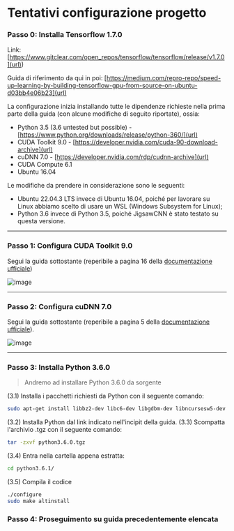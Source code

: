 # Tentativi configurazione progetto

### Passo 0: Installa Tensorflow 1.7.0 
Link: [https://www.gitclear.com/open_repos/tensorflow/tensorflow/release/v1.7.0](url))

Guida di riferimento da qui in poi: [https://medium.com/repro-repo/speed-up-learning-by-building-tensorflow-gpu-from-source-on-ubuntu-d03bb4e06b23](url)

La configurazione inizia installando tutte le dipendenze richieste nella prima parte della guida (con alcune modifiche di seguito riportate), ossia:
- Python 3.5 (3.6 untested but possible) - [https://www.python.org/downloads/release/python-360/](url)
- CUDA Toolkit 9.0 - [https://developer.nvidia.com/cuda-90-download-archive](url)
- cuDNN 7.0 - [https://developer.nvidia.com/rdp/cudnn-archive](url)
- CUDA Compute 6.1
- Ubuntu 16.04

Le modifiche da prendere in considerazione sono le seguenti:
- Ubuntu 22.04.3 LTS invece di Ubuntu 16.04, poiché per lavorare su Linux abbiamo scelto di usare un WSL (Windows Subsystem for Linux);
- Python 3.6 invece di Python 3.5, poiché JigsawCNN è stato testato su questa versione.

---
### Passo 1: Configura CUDA Toolkit 9.0
Segui la guida sottostante (reperibile a pagina 16 della [documentazione ufficiale](https://developer.download.nvidia.com/compute/cuda/9.0/Prod/docs/sidebar/CUDA_Quick_Start_Guide.pdf))

![image](https://github.com/wisetreeam/AutoErcole/assets/74073441/3192367b-f61a-4eac-8ef6-3c6a8823a9b5)

---
### Passo 2: Configura cuDNN 7.0
Segui la guida sottostante (reperibile a pagina 5 della [documentazione ufficiale](https://developer.download.nvidia.com/compute/machine-learning/cudnn/secure/v7.0.5/prod/Doc/cuDNN-Installation-Guide.pdf?wGjDYCK3g-itSJ2NbcHoD4J1_81wKT9ow0jOy7LXaMJR2THIKQ_82uM2Dq-lyPNcWX9jCBGJVbgZKrypdk8qxZKPDb3uZddAiWtXw1GW4K38wFsZfLfCvQCr4Z7hlo8Rpjkxlo8LZgx0H6FwQH84wqk4dj3R86B0aT3VVwooY3VTKMNuXDqGYxQXU2Qk2ZIjjA==&t=eyJscyI6ImdzZW8iLCJsc2QiOiJodHRwczovL3d3dy5nb29nbGUuY29tLyJ9)).

![image](https://github.com/wisetreeam/AutoErcole/assets/74073441/8d3bb1aa-2fe0-4057-a96a-d97327787b59)

---
### Passo 3: Installa Python 3.6.0

> Andremo ad installare Python 3.6.0 da sorgente

(3.1) Installa i pacchetti richiesti da Python con il seguente comando:
```bash
sudo apt-get install libbz2-dev libc6-dev libgdbm-dev libncursesw5-dev libreadline-gplv2-dev libssl-dev libsqlite3-dev tk-dev
```
(3.2) Installa Python dal link indicato nell'incipit della guida.
(3.3) Scompatta l'archivio .tgz con il seguente comando:
```bash
tar -zxvf python3.6.0.tgz
```
(3.4) Entra nella cartella appena estratta:
```bash
cd python3.6.1/
```
(3.5) Compila il codice
```bash
./configure
sudo make altinstall
```
### Passo 4: Proseguimento su guida precedentemente elencata
